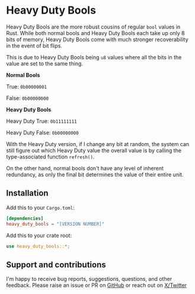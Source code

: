 # Heavy Duty Bools

Heavy Duty Bools are the more robust cousins of regular `bool` values
in Rust. While both normal bools and Heavy Duty Bools each take up 
only 8 bits of memory, Heavy Duty Bools come with much stronger
recoverability in the event of bit flips. 

This is due to Heavy Duty Bools being `u8` values where all the 
bits in the value are set to the same thing.

**Normal Bools**

True: `0b00000001`

False: `0b00000000`

**Heavy Duty Bools** 

Heavy Duty True: `0b11111111`

Heavy Duty False: `0b00000000`

With the Heavy Duty version, if I change any bit at random, the 
system can still figure out which Heavy Duty value the overall 
value is by calling the type-associated function `refresh()`. 

On the other hand, normal bools don't have any level of inherent 
redundancy, as only the final bit determines the value of their 
entire unit. 

## Installation

Add this to your `Cargo.toml`:

```toml
[dependencies]
heavy_duty_bools = "[VERSION NUMBER]"
```

Add this to your crate root:

```rust
use heavy_duty_bools::*;
```

## Support and contributions

I'm happy to receive bug reports, suggestions, questions, and other feedback. Please raise an issue or PR on [GitHub](https://github.com/JonathanMcCormickJr/heavy_duty_bools) or reach out on [X/Twitter](https://x.com/Jonathan_M_Jr)